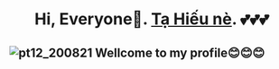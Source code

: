 # <center>Hi, Everyone🐾. **[Tạ Hiếu nè](https://www.facebook.com/TaHieu2709/).** 💕💕💕</center>

  

## ![pt12_200821](https://user-images.githubusercontent.com/71754731/130457643-6de59841-7ad6-463c-b62c-fbcb1b87aa6f.png) Wellcome to my profile😊😊😊



